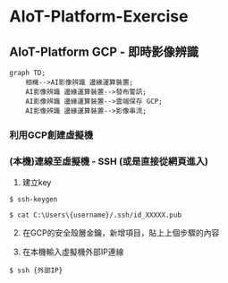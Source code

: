 # AIoT-Platform-Exercise
## AIoT-Platform GCP - 即時影像辨識 

```mermaid
graph TD;
    相機-->AI影像辨識 邊緣運算裝置;
    AI影像辨識 邊緣運算裝置-->發布警訊;
    AI影像辨識 邊緣運算裝置-->雲端保存 GCP;
    AI影像辨識 邊緣運算裝置-->影像串流;
```

### 利用GCP創建虛擬機
### (本機)連線至虛擬機 - SSH  (或是直接從網頁進入)

1. 建立key

`$ ssh-keygen` 

`$ cat C:\Users\{username}/.ssh/id_XXXXX.pub`

2. 在GCP的安全殼層金鑰，新增項目，貼上上個步驟的內容
   
3. 在本機輸入虛擬機外部IP連線

`$ ssh {外部IP}`
   



